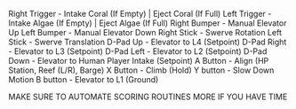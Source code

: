 Right Trigger - Intake Coral (If Empty) | Eject Coral (If Full)
Left Trigger - Intake Algae (If Empty) | Eject Algae (If Full)
Right Bumper - Manual Elevator Up
Left Bumper - Manual Elevator Down
Right Stick - Swerve Rotation
Left Stick - Swerve Translation
D-Pad Up - Elevator to L4 (Setpoint)
D-Pad Right - Elevator to L3 (Setpoint)
D-Pad Left - Elevator to L2 (Setpoint)
D-Pad Down - Elevator to Human Player Intake (Setpoint)
A Button -  Align (HP Station, Reef (L/R), Barge)
X Button - Climb (Hold)
Y button - Slow Down Motion
B button - Elevator to L1 (Ground)

MAKE SURE TO AUTOMATE SCORING ROUTINES MORE IF YOU HAVE TIME